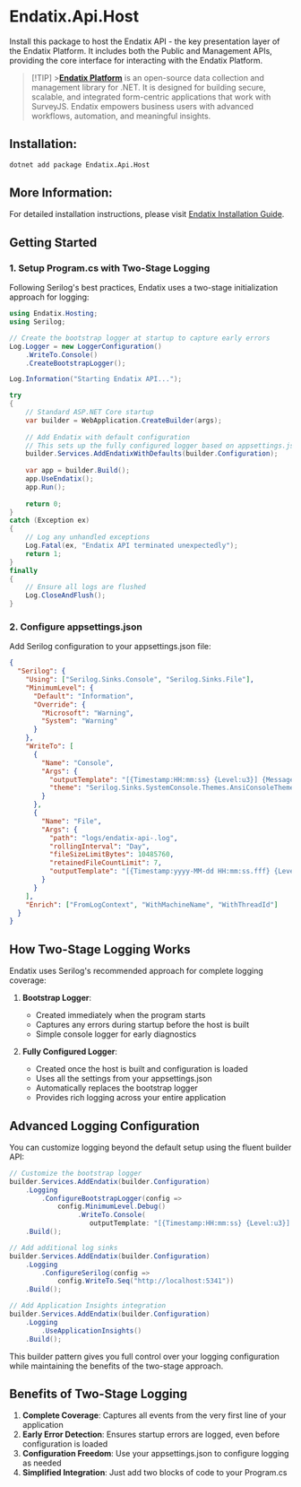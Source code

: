 # Endatix.Api.Host

Install this package to host the Endatix API - the key presentation layer of the Endatix Platform. It includes both the Public and Management APIs, providing the core interface for interacting with the Endatix Platform.

> [!TIP] >**[Endatix Platform](https://github.com/endatix/endatix)** is an open-source data collection and management library for .NET. It is designed for building secure, scalable, and integrated form-centric applications that work with SurveyJS. Endatix empowers business users with advanced workflows, automation, and meaningful insights.

## Installation:

```bash
dotnet add package Endatix.Api.Host
```

## More Information:

For detailed installation instructions, please visit [Endatix Installation Guide](https://docs.endatix.com/docs/getting-started/installation).

## Getting Started

### 1. Setup Program.cs with Two-Stage Logging

Following Serilog's best practices, Endatix uses a two-stage initialization approach for logging:

```csharp
using Endatix.Hosting;
using Serilog;

// Create the bootstrap logger at startup to capture early errors
Log.Logger = new LoggerConfiguration()
    .WriteTo.Console()
    .CreateBootstrapLogger();

Log.Information("Starting Endatix API...");

try
{
    // Standard ASP.NET Core startup
    var builder = WebApplication.CreateBuilder(args);
    
    // Add Endatix with default configuration
    // This sets up the fully configured logger based on appsettings.json
    builder.Services.AddEndatixWithDefaults(builder.Configuration);
    
    var app = builder.Build();
    app.UseEndatix();
    app.Run();
    
    return 0;
}
catch (Exception ex)
{
    // Log any unhandled exceptions
    Log.Fatal(ex, "Endatix API terminated unexpectedly");
    return 1;
}
finally
{
    // Ensure all logs are flushed
    Log.CloseAndFlush();
}
```

### 2. Configure appsettings.json

Add Serilog configuration to your appsettings.json file:

```json
{
  "Serilog": {
    "Using": ["Serilog.Sinks.Console", "Serilog.Sinks.File"],
    "MinimumLevel": {
      "Default": "Information",
      "Override": {
        "Microsoft": "Warning",
        "System": "Warning"
      }
    },
    "WriteTo": [
      {
        "Name": "Console",
        "Args": {
          "outputTemplate": "[{Timestamp:HH:mm:ss} {Level:u3}] {Message:lj}{NewLine}{Exception}",
          "theme": "Serilog.Sinks.SystemConsole.Themes.AnsiConsoleTheme::Sixteen"
        }
      },
      {
        "Name": "File",
        "Args": {
          "path": "logs/endatix-api-.log",
          "rollingInterval": "Day",
          "fileSizeLimitBytes": 10485760,
          "retainedFileCountLimit": 7,
          "outputTemplate": "[{Timestamp:yyyy-MM-dd HH:mm:ss.fff} {Level:u3}] {Message:lj}{NewLine}{Exception}"
        }
      }
    ],
    "Enrich": ["FromLogContext", "WithMachineName", "WithThreadId"]
  }
}
```

## How Two-Stage Logging Works

Endatix uses Serilog's recommended approach for complete logging coverage:

1. **Bootstrap Logger**:
   - Created immediately when the program starts
   - Captures any errors during startup before the host is built
   - Simple console logger for early diagnostics

2. **Fully Configured Logger**:
   - Created once the host is built and configuration is loaded
   - Uses all the settings from your appsettings.json
   - Automatically replaces the bootstrap logger
   - Provides rich logging across your entire application

## Advanced Logging Configuration

You can customize logging beyond the default setup using the fluent builder API:

```csharp
// Customize the bootstrap logger
builder.Services.AddEndatix(builder.Configuration)
    .Logging
        .ConfigureBootstrapLogger(config => 
            config.MinimumLevel.Debug()
                 .WriteTo.Console(
                    outputTemplate: "[{Timestamp:HH:mm:ss} {Level:u3}] {Message:lj}{NewLine}{Exception}"))
    .Build();

// Add additional log sinks
builder.Services.AddEndatix(builder.Configuration)
    .Logging
        .ConfigureSerilog(config => 
            config.WriteTo.Seq("http://localhost:5341"))
    .Build();

// Add Application Insights integration
builder.Services.AddEndatix(builder.Configuration)
    .Logging
        .UseApplicationInsights()
    .Build();
```

This builder pattern gives you full control over your logging configuration while maintaining the benefits of the two-stage approach.

## Benefits of Two-Stage Logging

1. **Complete Coverage**: Captures all events from the very first line of your application
2. **Early Error Detection**: Ensures startup errors are logged, even before configuration is loaded
3. **Configuration Freedom**: Use your appsettings.json to configure logging as needed
4. **Simplified Integration**: Just add two blocks of code to your Program.cs
